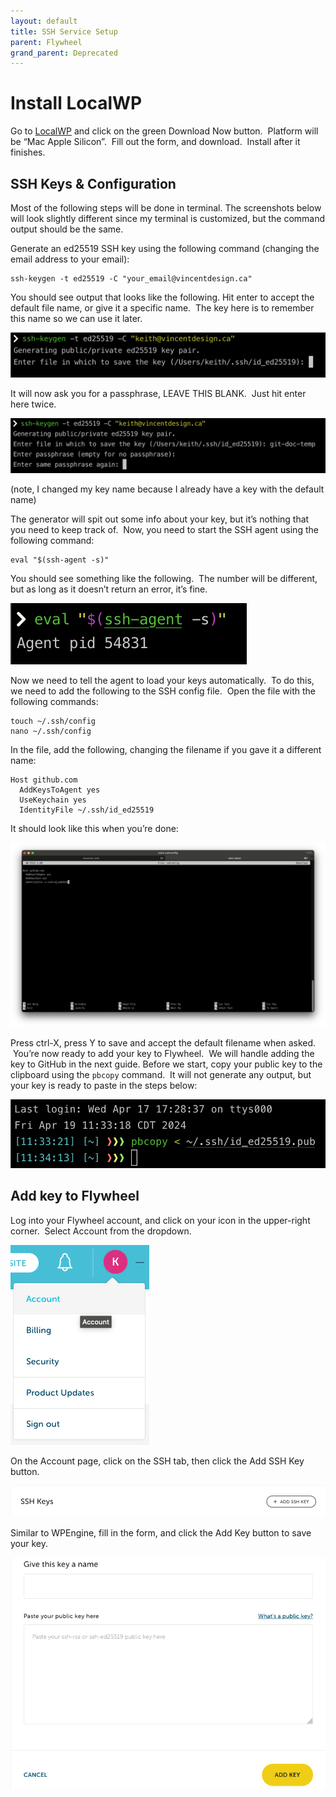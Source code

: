 ```yaml
---
layout: default
title: SSH Service Setup
parent: Flywheel
grand_parent: Deprecated
---
```


# Install LocalWP

Go to [LocalWP](https://localwp.com/) and click on the green Download Now button.  Platform will be “Mac Apple Silicon”.  Fill out the form, and download.  Install after it finishes.

## SSH Keys & Configuration

Most of the following steps will be done in terminal. The screenshots below will look slightly different since my terminal is customized, but the command output should be the same.

Generate an ed25519 SSH key using the following command (changing the email address to your email):

```plaintext
ssh-keygen -t ed25519 -C "your_email@vincentdesign.ca"
```

You should see output that looks like the following. Hit enter to accept the default file name, or give it a specific name.  The key here is to remember this name so we can use it later.

![](/images/screenshot_2023-06-20_at_10.20.55_am.png)

It will now ask you for a passphrase, LEAVE THIS BLANK.  Just hit enter here twice.

![](/images/screenshot_2023-06-20_at_10.25.04_am.png)

(note, I changed my key name because I already have a key with the default name)

The generator will spit out some info about your key, but it’s nothing that you need to keep track of.  Now, you need to start the SSH agent using the following command:

```plaintext
eval "$(ssh-agent -s)"
```

You should see something like the following.  The number will be different, but as long as it doesn’t return an error, it’s fine.

![](/images/screenshot_2023-06-20_at_10.30.00_am.png)

Now we need to tell the agent to load your keys automatically.  To do this, we need to add the following to the SSH config file.  Open the file with the following commands:

```plaintext
touch ~/.ssh/config
nano ~/.ssh/config
```

In the file, add the following, changing the filename if you gave it a different name:

```plaintext
Host github.com
  AddKeysToAgent yes
  UseKeychain yes
  IdentityFile ~/.ssh/id_ed25519
```

It should look like this when you’re done:

![](/images/screenshot_2023-06-20_at_10.37.21_am.png)

Press ctrl-X, press Y to save and accept the default filename when asked.  You’re now ready to add your key to Flywheel.  We will handle adding the key to GitHub in the next guide. Before we start, copy your public key to the clipboard using the `pbcopy` command.  It will not generate any output, but your key is ready to paste in the steps below:

![](/images/ssh-key-copy.png)

## Add key to Flywheel

Log into your Flywheel account, and click on your icon in the upper-right corner.  Select Account from the dropdown.

![](/images/screenshot_2023-06-20_at_10.59.06_am.png)

On the Account page, click on the SSH tab, then click the Add SSH Key button.

![](/images/screenshot_2023-06-20_at_11-02-14_flywheel.png)

Similar to WPEngine, fill in the form, and click the Add Key button to save your key.

![](/images/screenshot_2023-06-20_at_11-04-10_flywheel.png)